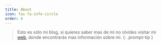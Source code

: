 ```yaml
---
title: About
icon: fas fa-info-circle
order: 4
---
```


> Esto es sólo mi blog, si quieres saber mas de mí no olvides visitar mi [web](https://kpucha.dev), donde encontrarás mas información sobre mi.
{: .prompt-tip }
